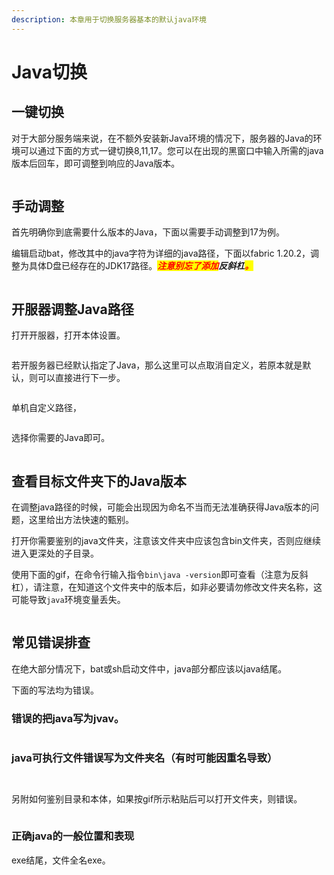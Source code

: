 ```yaml
---
description: 本章用于切换服务器基本的默认java环境
---
```


# Java切换

## 一键切换

对于大部分服务端来说，在不额外安装新Java环境的情况下，服务器的Java的环境可以通过下面的方式一键切换8,11,17。您可以在出现的黑窗口中输入所需的java版本后回车，即可调整到响应的Java版本。

<figure><img src="../../../../.gitbook/assets/chrome_wY3Q5HtgwG.gif" alt=""><figcaption></figcaption></figure>



## 手动调整

首先明确你到底需要什么版本的Java，下面以需要手动调整到17为例。

编辑启动bat，修改其中的java字符为详细的java路径，下面以fabric 1.20.2，调整为具体D盘已经存在的JDK17路径。_<mark style="color:red;">**注意别忘了添加**</mark>**反斜杠**<mark style="color:red;">**。**</mark>_

<figure><img src="../../../../.gitbook/assets/mstsc_NrBeFc1XW7.gif" alt=""><figcaption></figcaption></figure>

## 开服器调整Java路径

打开开服器，打开本体设置。

<figure><img src="../../../../.gitbook/assets/mstsc_rK4VuyyCBb.png" alt=""><figcaption></figcaption></figure>

若开服务器已经默认指定了Java，那么这里可以点取消自定义，若原本就是默认，则可以直接进行下一步。

<figure><img src="../../../../.gitbook/assets/mstsc_sc1lSZj6h3.png" alt=""><figcaption></figcaption></figure>

单机自定义路径，

<figure><img src="../../../../.gitbook/assets/mstsc_uSm4jBHVdQ.png" alt=""><figcaption></figcaption></figure>

选择你需要的Java即可。

<figure><img src="../../../../.gitbook/assets/mstsc_JSjXwxjdrV.gif" alt=""><figcaption></figcaption></figure>

## 查看目标文件夹下的Java版本

在调整java路径的时候，可能会出现因为命名不当而无法准确获得Java版本的问题，这里给出方法快速的甄别。

打开你需要鉴别的java文件夹，注意该文件夹中应该包含bin文件夹，否则应继续进入更深处的子目录。

使用下面的gif，在命令行输入指令`bin\java -version`即可查看（注意为反斜杠），请注意，在知道这个文件夹中的版本后，如非必要请勿修改文件夹名称，这可能导致`java`环境变量丢失。

<figure><img src="../../../../.gitbook/assets/mstsc_BWx4dEK6HK.gif" alt=""><figcaption></figcaption></figure>

## 常见错误排查

在绝大部分情况下，bat或sh启动文件中，java部分都应该以java结尾。

下面的写法均为错误。

### 错误的把java写为jvav。

<figure><img src="../../../../.gitbook/assets/mstsc_upvvT4s4Wr.png" alt=""><figcaption></figcaption></figure>

### java可执行文件错误写为文件夹名（有时可能因重名导致）

<figure><img src="../../../../.gitbook/assets/mstsc_LIfY3AgoAk.png" alt=""><figcaption></figcaption></figure>

<figure><img src="../../../../.gitbook/assets/mstsc_2fO0IpKmGJ (1).png" alt=""><figcaption></figcaption></figure>

另附如何鉴别目录和本体，如果按gif所示粘贴后可以打开文件夹，则错误。

<figure><img src="../../../../.gitbook/assets/mstsc_XwBtyfOgGw.gif" alt=""><figcaption></figcaption></figure>

### 正确java的一般位置和表现

exe结尾，文件全名exe。

<figure><img src="../../../../.gitbook/assets/mstsc_bN5QWwu4TS.png" alt=""><figcaption></figcaption></figure>
